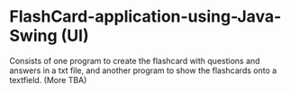# FlashCard-application-using-Java-Swing (UI)

Consists of one program to create the flashcard with questions and answers in a txt file, and another program to show the flashcards onto a textfield.
(More TBA)

